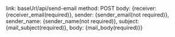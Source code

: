 <div>
    link: baseUrl/api/send-email
    method: POST
    body: {receiver: {receiver_email(required)}, sender: {sender_email(not required)}, sender_name: {sender_name(not required)}, subject:{mail_subject(required)}, body: {mail_body(required)}}
</div>
